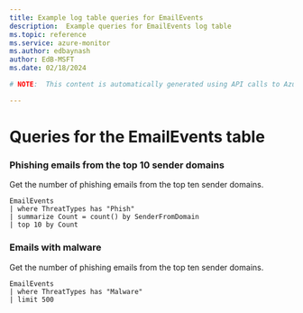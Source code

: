 ```yaml
---
title: Example log table queries for EmailEvents
description:  Example queries for EmailEvents log table
ms.topic: reference
ms.service: azure-monitor
ms.author: edbaynash
author: EdB-MSFT
ms.date: 02/18/2024

# NOTE:  This content is automatically generated using API calls to Azure. Any edits made on these files will be overwritten in the next run of the script. 

---
```


# Queries for the EmailEvents table


### Phishing emails from the top 10 sender domains  


Get the number of phishing emails from the top ten sender domains.  

```query
EmailEvents
| where ThreatTypes has "Phish"
| summarize Count = count() by SenderFromDomain
| top 10 by Count 
```



### Emails with malware  


Get the number of phishing emails from the top ten sender domains.  

```query
EmailEvents
| where ThreatTypes has "Malware"
| limit 500 
```

